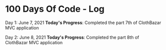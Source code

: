 # 100 Days Of Code - Log

Day 1: June 7, 2021
**Today's Progress**: Completed the part 7th of ClothBazar MVC application

Day 2: June 8, 2021
**Today's Progress**: Completed the part 8th of ClothBazar MVC application

